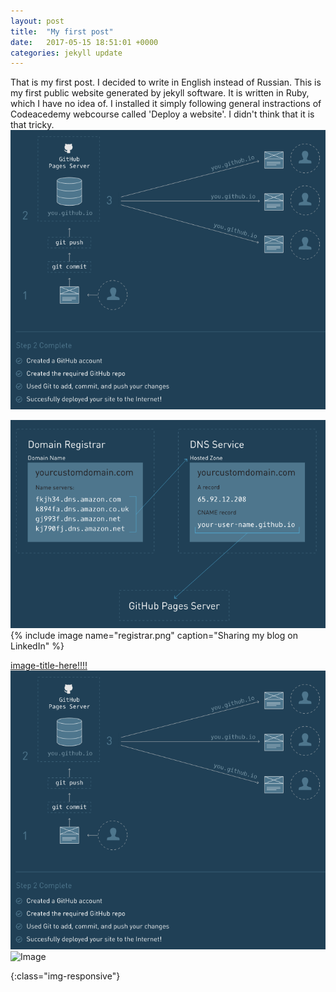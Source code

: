 ```yaml
---
layout: post
title:  "My first post"
date:   2017-05-15 18:51:01 +0000
categories: jekyll update
---
```

That is my first post. I decided to write in English instead of Russian. This is my first public website generated by jekyll software. It is written in Ruby, which I have no idea of. I installed it simply following general instractions of Codeacedemy webcourse called 'Deploy a website'. I didn't think that it is that tricky.
<img src="https://github.com/Valentinator/valentinator.github.io/blob/master/downloads/Gihub_website.PNG?raw=true">

<img src="https://raw.githubusercontent.com/Valentinator/valentinator.github.io/master/downloads/registrar.PNG">
{% include image name="registrar.png" caption="Sharing my blog on LinkedIn" %}

[image-title-here!!!!](https://github.com/Valentinator/valentinator.github.io/blob/master/downloads/registrar.PNG?raw=true)
![Bilby Stampede](https://github.com/Valentinator/valentinator.github.io/blob/master/downloads/Gihub_website.PNG?raw=true)
![Image](../blob/master/downloads/registrar.PNG?raw=true)

{:class="img-responsive"}
